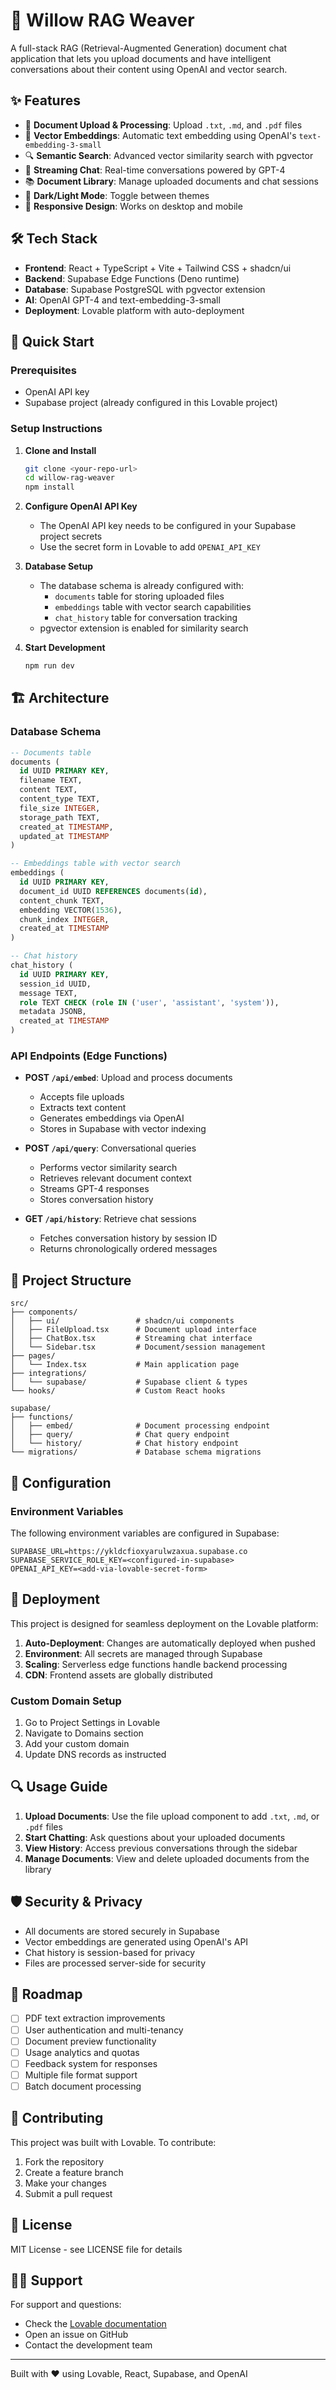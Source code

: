 # 🌿 Willow RAG Weaver

A full-stack RAG (Retrieval-Augmented Generation) document chat application that lets you upload documents and have intelligent conversations about their content using OpenAI and vector search.

## ✨ Features

- 📄 **Document Upload & Processing**: Upload `.txt`, `.md`, and `.pdf` files
- 🧠 **Vector Embeddings**: Automatic text embedding using OpenAI's `text-embedding-3-small`
- 🔍 **Semantic Search**: Advanced vector similarity search with pgvector
- 💬 **Streaming Chat**: Real-time conversations powered by GPT-4
- 📚 **Document Library**: Manage uploaded documents and chat sessions
- 🌙 **Dark/Light Mode**: Toggle between themes
- 📱 **Responsive Design**: Works on desktop and mobile

## 🛠 Tech Stack

- **Frontend**: React + TypeScript + Vite + Tailwind CSS + shadcn/ui
- **Backend**: Supabase Edge Functions (Deno runtime)
- **Database**: Supabase PostgreSQL with pgvector extension
- **AI**: OpenAI GPT-4 and text-embedding-3-small
- **Deployment**: Lovable platform with auto-deployment

## 🚀 Quick Start

### Prerequisites

- OpenAI API key
- Supabase project (already configured in this Lovable project)

### Setup Instructions

1. **Clone and Install**
   ```bash
   git clone <your-repo-url>
   cd willow-rag-weaver
   npm install
   ```

2. **Configure OpenAI API Key**
   - The OpenAI API key needs to be configured in your Supabase project secrets
   - Use the secret form in Lovable to add `OPENAI_API_KEY`

3. **Database Setup**
   - The database schema is already configured with:
     - `documents` table for storing uploaded files
     - `embeddings` table with vector search capabilities
     - `chat_history` table for conversation tracking
   - pgvector extension is enabled for similarity search

4. **Start Development**
   ```bash
   npm run dev
   ```

## 🏗 Architecture

### Database Schema

```sql
-- Documents table
documents (
  id UUID PRIMARY KEY,
  filename TEXT,
  content TEXT,
  content_type TEXT,
  file_size INTEGER,
  storage_path TEXT,
  created_at TIMESTAMP,
  updated_at TIMESTAMP
)

-- Embeddings table with vector search
embeddings (
  id UUID PRIMARY KEY,
  document_id UUID REFERENCES documents(id),
  content_chunk TEXT,
  embedding VECTOR(1536),
  chunk_index INTEGER,
  created_at TIMESTAMP
)

-- Chat history
chat_history (
  id UUID PRIMARY KEY,
  session_id UUID,
  message TEXT,
  role TEXT CHECK (role IN ('user', 'assistant', 'system')),
  metadata JSONB,
  created_at TIMESTAMP
)
```

### API Endpoints (Edge Functions)

- **POST `/api/embed`**: Upload and process documents
  - Accepts file uploads
  - Extracts text content
  - Generates embeddings via OpenAI
  - Stores in Supabase with vector indexing

- **POST `/api/query`**: Conversational queries
  - Performs vector similarity search
  - Retrieves relevant document context
  - Streams GPT-4 responses
  - Stores conversation history

- **GET `/api/history`**: Retrieve chat sessions
  - Fetches conversation history by session ID
  - Returns chronologically ordered messages

## 📂 Project Structure

```
src/
├── components/
│   ├── ui/                 # shadcn/ui components
│   ├── FileUpload.tsx      # Document upload interface
│   ├── ChatBox.tsx         # Streaming chat interface
│   └── Sidebar.tsx         # Document/session management
├── pages/
│   └── Index.tsx           # Main application page
├── integrations/
│   └── supabase/           # Supabase client & types
└── hooks/                  # Custom React hooks

supabase/
├── functions/
│   ├── embed/              # Document processing endpoint
│   ├── query/              # Chat query endpoint
│   └── history/            # Chat history endpoint
└── migrations/             # Database schema migrations
```

## 🔧 Configuration

### Environment Variables

The following environment variables are configured in Supabase:

```env
SUPABASE_URL=https://ykldcfioxyarulwzaxua.supabase.co
SUPABASE_SERVICE_ROLE_KEY=<configured-in-supabase>
OPENAI_API_KEY=<add-via-lovable-secret-form>
```

## 🚀 Deployment

This project is designed for seamless deployment on the Lovable platform:

1. **Auto-Deployment**: Changes are automatically deployed when pushed
2. **Environment**: All secrets are managed through Supabase
3. **Scaling**: Serverless edge functions handle backend processing
4. **CDN**: Frontend assets are globally distributed

### Custom Domain Setup

1. Go to Project Settings in Lovable
2. Navigate to Domains section  
3. Add your custom domain
4. Update DNS records as instructed

## 🔍 Usage Guide

1. **Upload Documents**: Use the file upload component to add `.txt`, `.md`, or `.pdf` files
2. **Start Chatting**: Ask questions about your uploaded documents
3. **View History**: Access previous conversations through the sidebar
4. **Manage Documents**: View and delete uploaded documents from the library

## 🛡 Security & Privacy

- All documents are stored securely in Supabase
- Vector embeddings are generated using OpenAI's API
- Chat history is session-based for privacy
- Files are processed server-side for security

## 🎯 Roadmap

- [ ] PDF text extraction improvements
- [ ] User authentication and multi-tenancy
- [ ] Document preview functionality  
- [ ] Usage analytics and quotas
- [ ] Feedback system for responses
- [ ] Multiple file format support
- [ ] Batch document processing

## 🤝 Contributing

This project was built with Lovable. To contribute:

1. Fork the repository
2. Create a feature branch
3. Make your changes
4. Submit a pull request

## 📄 License

MIT License - see LICENSE file for details

## 🙋‍♂️ Support

For support and questions:
- Check the [Lovable documentation](https://docs.lovable.dev)
- Open an issue on GitHub
- Contact the development team

---

Built with ❤️ using Lovable, React, Supabase, and OpenAI